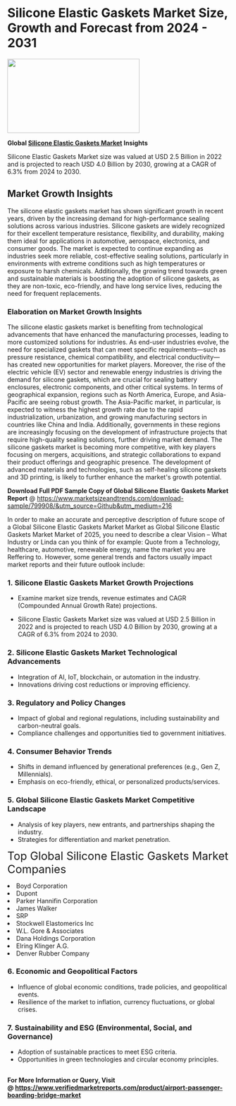 <H1>Silicone Elastic Gaskets Market Size, Growth and Forecast from 2024 - 2031</H1><img class="aligncenter size-medium wp-image-584254" src="https://thirdeyenews.in/wp-content/uploads/2024/09/Global-Market-Research-300x168.jpeg" alt="" width="300" height="168" /><p><strong>Global&nbsp;<a href="https://www.marketsizeandtrends.com/download-sample/799908/&amp;utm_source=Github&utm_medium=216">Silicone Elastic Gaskets Market</a> Insights</strong></p><p>Silicone Elastic Gaskets Market size was valued at USD 2.5 Billion in 2022 and is projected to reach USD 4.0 Billion by 2030, growing at a CAGR of 6.3% from 2024 to 2030.</p><p><h2>Market Growth Insights</h2> The silicone elastic gaskets market has shown significant growth in recent years, driven by the increasing demand for high-performance sealing solutions across various industries. Silicone gaskets are widely recognized for their excellent temperature resistance, flexibility, and durability, making them ideal for applications in automotive, aerospace, electronics, and consumer goods. The market is expected to continue expanding as industries seek more reliable, cost-effective sealing solutions, particularly in environments with extreme conditions such as high temperatures or exposure to harsh chemicals. Additionally, the growing trend towards green and sustainable materials is boosting the adoption of silicone gaskets, as they are non-toxic, eco-friendly, and have long service lives, reducing the need for frequent replacements. <h3>Elaboration on Market Growth Insights</h3> The silicone elastic gaskets market is benefiting from technological advancements that have enhanced the manufacturing processes, leading to more customized solutions for industries. As end-user industries evolve, the need for specialized gaskets that can meet specific requirements—such as pressure resistance, chemical compatibility, and electrical conductivity—has created new opportunities for market players. Moreover, the rise of the electric vehicle (EV) sector and renewable energy industries is driving the demand for silicone gaskets, which are crucial for sealing battery enclosures, electronic components, and other critical systems. In terms of geographical expansion, regions such as North America, Europe, and Asia-Pacific are seeing robust growth. The Asia-Pacific market, in particular, is expected to witness the highest growth rate due to the rapid industrialization, urbanization, and growing manufacturing sectors in countries like China and India. Additionally, governments in these regions are increasingly focusing on the development of infrastructure projects that require high-quality sealing solutions, further driving market demand. The silicone gaskets market is becoming more competitive, with key players focusing on mergers, acquisitions, and strategic collaborations to expand their product offerings and geographic presence. The development of advanced materials and technologies, such as self-healing silicone gaskets and 3D printing, is likely to further enhance the market's growth potential. </p><p><span class=""><strong>Download Full PDF Sample Copy of Global Silicone Elastic Gaskets Market Report</strong> @ <a href="https://www.marketsizeandtrends.com/download-sample/799908/&amp;utm_source=Github&utm_medium=216" target="_blank">https://www.marketsizeandtrends.com/download-sample/799908/&amp;utm_source=Github&utm_medium=216</a></span></p><p>In order to make an accurate and perceptive description of future scope of a Global&nbsp;Silicone Elastic Gaskets Market Market as Global&nbsp;Silicone Elastic Gaskets Market Market of 2025, you need to describe a clear Vision &ndash; What Industry or Linda can you think of for example: Quote from a Technology, healthcare, automotive, renewable energy, name the market you are Reffering to. However, some general trends and factors usually impact market reports and their future outlook include:</p><h3>1.&nbsp;<strong>Silicone Elastic Gaskets Market Growth Projections</strong></h3><ul><li>Examine market size trends, revenue estimates and CAGR (Compounded Annual Growth Rate) projections.</li><li><p>Silicone Elastic Gaskets Market size was valued at USD 2.5 Billion in 2022 and is projected to reach USD 4.0 Billion by 2030, growing at a CAGR of 6.3% from 2024 to 2030.</p></li></ul><h3>2.&nbsp;<strong>Silicone Elastic Gaskets Market Technological Advancements</strong></h3><ul><li>Integration of AI, IoT, blockchain, or automation in the industry.</li><li>Innovations driving cost reductions or improving efficiency.</li></ul><h3>3.&nbsp;<strong>Regulatory and Policy Changes</strong></h3><ul><li>Impact of global and regional regulations, including sustainability and carbon-neutral goals.</li><li>Compliance challenges and opportunities tied to government initiatives.</li></ul><h3>4.&nbsp;<strong>Consumer Behavior Trends</strong></h3><ul><li>Shifts in demand influenced by generational preferences (e.g., Gen Z, Millennials).</li><li>Emphasis on eco-friendly, ethical, or personalized products/services.</li></ul><h3>5.&nbsp;<strong>Global Silicone Elastic Gaskets Market Competitive Landscape</strong></h3><ul><li>Analysis of key players, new entrants, and partnerships shaping the industry.</li><li>Strategies for differentiation and market penetration.</li></ul><p data-pm-slice="1 1 []"><span style="color: inherit; font-family: inherit; font-size: 25px;">Top Global Silicone Elastic Gaskets Market Companies</span></p><div class="" data-test-id=""><p><li>Boyd Corporation</li><li> Dupont</li><li> Parker Hannifin Corporation</li><li> James Walker</li><li> SRP</li><li> Stockwell Elastomerics Inc</li><li> W.L. Gore & Associates</li><li> Dana Holdings Corporation</li><li> Elring Klinger A.G.</li><li> Denver Rubber Company</li></p></div><h3>6.&nbsp;<strong>Economic and Geopolitical Factors</strong></h3><ul><li>Influence of global economic conditions, trade policies, and geopolitical events.</li><li>Resilience of the market to inflation, currency fluctuations, or global crises.</li></ul><h3>7.&nbsp;<strong>Sustainability and ESG (Environmental, Social, and Governance)</strong></h3><ul><li>Adoption of sustainable practices to meet ESG criteria.</li><li>Opportunities in green technologies and circular economy principles.</li></ul><h2><strong style="font-size: 14px;">For More Information or Query, Visit @&nbsp;</strong><a style="background-color: #ffffff; font-size: 14px;" href="https://www.marketsizeandtrends.com/report/silicone-elastic-gaskets-market/" target="_blank">https://www.verifiedmarketreports.com/product/airport-passenger-boarding-bridge-market</a></h2>
